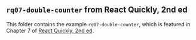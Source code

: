 ## `rq07-double-counter` from React Quickly, 2nd ed

This folder contains the example `rq07-double-counter`, which is featured in Chapter 7 of [React Quickly, 2nd ed](https://reactquickly.dev).
